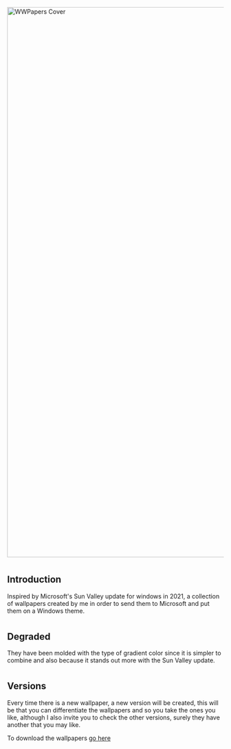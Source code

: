 <img src="https://raw.githubusercontent.com/ToastcodeDev/Windows-Wallpapers/Master/Images/cover_image.jpg" alt="WWPapers Cover" width="1280"/>

# <h2> Introduction </h2>

<p> Inspired by Microsoft's Sun Valley update for windows in 2021, a collection of wallpapers created by me in order to send them to Microsoft and put them on a Windows theme. </p>

# <h2> Degraded </h2>

<p> They have been molded with the type of gradient color since it is simpler to combine and also because it stands out more with the Sun Valley update. </p>

# <h2> Versions </h2>

<p> Every time there is a new wallpaper, a new version will be created, this will be that you can differentiate the wallpapers and so you take the ones you like, although I also invite you to check the other versions, surely they have another that you may like. </p>

To download the wallpapers [go here](https://github.com/ToastcodeDev/Windows-Wallpapers/releases)
